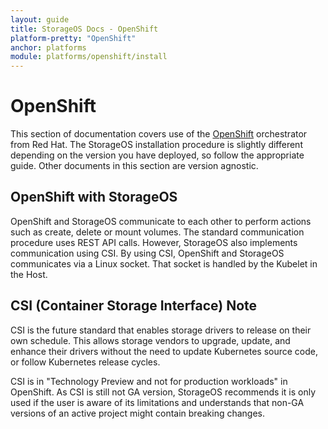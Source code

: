 ```yaml
---
layout: guide
title: StorageOS Docs - OpenShift
platform-pretty: "OpenShift"
anchor: platforms
module: platforms/openshift/install
---
```


# OpenShift

This section of documentation covers use of the [OpenShift](https://www.openshift.com/) orchestrator
from Red Hat. The StorageOS installation procedure is slightly different depending on the version
you have deployed, so follow the appropriate guide. Other documents in this section are version
agnostic.

## OpenShift with StorageOS

OpenShift and StorageOS communicate to each other to perform actions such as
create, delete or mount volumes. The standard communication procedure uses REST
API calls. However, StorageOS also implements communication using CSI. By 
using CSI, OpenShift and StorageOS communicates via a Linux socket. That
socket is handled by the Kubelet in the Host.

## CSI (Container Storage Interface) Note

CSI is the future standard that enables storage drivers to release on their own
schedule. This allows storage vendors to upgrade, update, and enhance their drivers 
without the need to update Kubernetes source code, or follow Kubernetes release
cycles.

CSI is in "Technology Preview and not for production workloads" in OpenShift.
As CSI is still not GA version, StorageOS recommends it is only used if
the user is aware of its limitations and understands that non-GA versions of an
active project might contain breaking changes.
